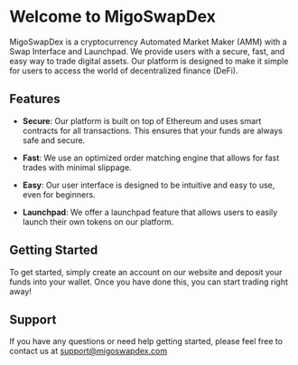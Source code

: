 # Welcome to MigoSwapDex

MigoSwapDex is a cryptocurrency Automated Market Maker (AMM) with a Swap Interface and Launchpad. We provide users with a secure, fast, and easy way to trade digital assets. Our platform is designed to make it simple for users to access the world of decentralized finance (DeFi). 

## Features 

- **Secure**: Our platform is built on top of Ethereum and uses smart contracts for all transactions. This ensures that your funds are always safe and secure. 

- **Fast**: We use an optimized order matching engine that allows for fast trades with minimal slippage. 

- **Easy**: Our user interface is designed to be intuitive and easy to use, even for beginners. 

- **Launchpad**: We offer a launchpad feature that allows users to easily launch their own tokens on our platform. 

 ## Getting Started 

 To get started, simply create an account on our website and deposit your funds into your wallet. Once you have done this, you can start trading right away! 

 ## Support

 If you have any questions or need help getting started, please feel free to contact us at support@migoswapdex.com
